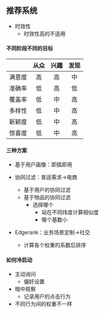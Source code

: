 ## 推荐系统

* 时效性
  * 时效性高的不适用

#### 不同阶段不同的目标

|  | 从众 | 兴趣 | 发现 |
| :---: | :---: | :---: | :---: |
| 满意度 | 高 | 高 | 中 |
| 准确率 | 低 | 高 | 低 |
| 覆盖率 | 低 | 中 | 高 |
| 多样性 | 低 | 中 | 高 |
| 新颖度 | 低 | 中 | 高 |
| 惊喜度 | 低 | 中 | 高 |

#### 三种方案

* 基于用户画像：即插即用

* 协同过滤：普适需求→电商
  * 基于用户的协同过滤
  * 基于物品的协同过滤
    * 选择哪个
      * 站在不同纬度计算相似度
      * 哪个基数小

* Edgerank：业务场景定制→社交
  * 计算各个权重的系数后排序

#### 如何冷启动

* 主动询问
  * 偏好设置
* 暗中观察
  * 记录用户的点击行为
* 不同行为间的权重不一样

